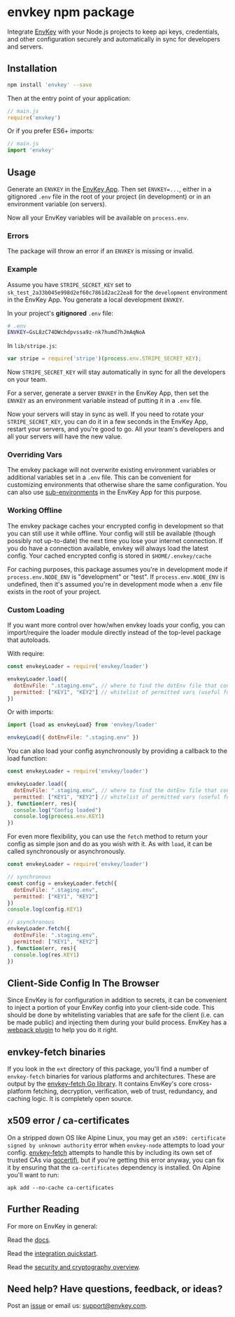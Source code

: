 # envkey npm package

Integrate [EnvKey](https://www.envkey.com) with your Node.js projects to keep api keys, credentials, and other configuration securely and automatically in sync for developers and servers.

## Installation

```bash
npm install 'envkey' --save
```

Then at the entry point of your application:

```javascript
// main.js
require('envkey')
```

Or if you prefer ES6+ imports:

```javascript
// main.js
import 'envkey'
```

## Usage

Generate an `ENVKEY` in the [EnvKey App](https://github.com/envkey/envkey-app). Then set `ENVKEY=...`, either in a gitignored `.env` file in the root of your project (in development) or in an environment variable (on servers).

Now all your EnvKey variables will be available on `process.env`.

### Errors

The package will throw an error if an `ENVKEY` is missing or invalid.

### Example

Assume you have `STRIPE_SECRET_KEY` set to `sk_test_2a33b045e998d2ef60c7861d2ac22ea8` for the `development` environment in the EnvKey App. You generate a local development `ENVKEY`.

In your project's **gitignored** `.env` file:

```bash
# .env
ENVKEY=GsL8zC74DWchdpvssa9z-nk7humd7hJmAqNoA
```

In `lib/stripe.js`:

```javascript
var stripe = require('stripe')(process.env.STRIPE_SECRET_KEY);
```

Now `STRIPE_SECRET_KEY` will stay automatically in sync for all the developers on your team.

For a server, generate a server `ENVKEY` in the EnvKey App, then set the `ENVKEY` as an environment variable instead of putting it in a `.env` file.

Now your servers will stay in sync as well. If you need to rotate your `STRIPE_SECRET_KEY`, you can do it in a few seconds in the EnvKey App, restart your servers, and you're good to go. All your team's developers and all your servers will have the new value.

### Overriding Vars

The envkey package will not overwrite existing environment variables or additional variables set in a `.env` file. This can be convenient for customizing environments that otherwise share the same configuration. You can also use [sub-environments](https://blog.envkey.com/development-staging-production-and-beyond-85f26f65edd6) in the EnvKey App for this purpose.

### Working Offline

The envkey package caches your encrypted config in development so that you can still use it while offline. Your config will still be available (though possibly not up-to-date) the next time you lose your internet connection. If you do have a connection available, envkey will always load the latest config. Your cached encrypted config is stored in `$HOME/.envkey/cache`

For caching purposes, this package assumes you're in development mode if `process.env.NODE_ENV` is "development" or "test". If `process.env.NODE_ENV` is undefined, then it's assumed you're in development mode when a .env file exists in the root of your project.

### Custom Loading

If you want more control over how/when envkey loads your config, you can import/require the loader module directly instead of the top-level package that autoloads.

With require:

```javascript
const envkeyLoader = require('envkey/loader')

envkeyLoader.load({
  dotEnvFile: ".staging.env", // where to find the dotEnv file that contains your ENVKEY,
  permitted: ["KEY1", "KEY2"] // whitelist of permitted vars (useful for client-side config) - defaults to permitting all if omitted
})
```

Or with imports:

```javascript
import {load as envkeyLoad} from 'envkey/loader'

envkeyLoad({ dotEnvFile: ".staging.env" })
``` 

You can also load your config asynchronously by providing a callback to the load function:

```javascript
const envkeyLoader = require('envkey/loader')

envkeyLoader.load({
  dotEnvFile: ".staging.env", // where to find the dotEnv file that contains your ENVKEY,
  permitted: ["KEY1", "KEY2"] // whitelist of permitted vars (useful for client-side config) - defaults to permitting all if omitted
}, function(err, res){
  console.log("Config loaded")
  console.log(process.env.KEY1)
})
```

For even more flexibility, you can use the `fetch` method to return your config as simple json and do as you wish with it. As with `load`, it can be called synchronously or asynchronously.

```javascript
const envkeyLoader = require('envkey/loader')

// synchronous
const config = envkeyLoader.fetch({ 
  dotEnvFile: ".staging.env",
  permitted: ["KEY1", "KEY2"]
})
console.log(config.KEY1)

// asynchronous
envkeyLoader.fetch({
  dotEnvFile: ".staging.env",
  permitted: ["KEY1", "KEY2"]
}, function(err, res){
  console.log(res.KEY1)
})
```

## Client-Side Config In The Browser

Since EnvKey is for configuration in addition to secrets, it can be convenient to inject a portion of your EnvKey config into your client-side code. This should be done by whitelisting variables that are safe for the client (i.e. can be made public) and injecting them during your build process. EnvKey has a [webpack plugin](https://github.com/envkey/envkey-webpack-plugin) to help you do it right.

## envkey-fetch binaries

If you look in the `ext` directory of this package, you'll find a number of `envkey-fetch` binaries for various platforms and architectures. These are output by the [envkey-fetch Go library](https://github.com/envkey/envkey-fetch). It contains EnvKey's core cross-platform fetching, decryption, verification, web of trust, redundancy, and caching logic. It is completely open source.

## x509 error / ca-certificates

On a stripped down OS like Alpine Linux, you may get an `x509: certificate signed by unknown authority` error when `envkey-node` attempts to load your config. [envkey-fetch](https://github.com/envkey/envkey-fetch) attempts to handle this by including its own set of trusted CAs via [gocertifi](https://github.com/certifi/gocertifi), but if you're getting this error anyway, you can fix it by ensuring that the `ca-certificates` dependency is installed. On Alpine you'll want to run:
```
apk add --no-cache ca-certificates
```

## Further Reading

For more on EnvKey in general:

Read the [docs](https://docs.envkey.com).

Read the [integration quickstart](https://docs.envkey.com/integration-quickstart.html).

Read the [security and cryptography overview](https://security.envkey.com).

## Need help? Have questions, feedback, or ideas?

Post an [issue](https://github.com/envkey/envkey-ruby/issues) or email us: [support@envkey.com](mailto:support@envkey.com).

